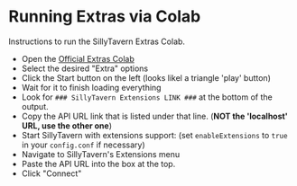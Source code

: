 # Running Extras via Colab

Instructions to run the SillyTavern Extras Colab.

* Open the [Official Extras Colab](https://colab.research.google.com/github/Cohee1207/SillyTavern/blob/main/colab/GPU.ipynb)
* Select the desired "Extra" options
* Click the Start button on the left (looks likel a triangle 'play' button)
* Wait for it to finish loading everything
* Look for `### SillyTavern Extensions LINK ###` at the bottom of the output.
* Copy the API URL link that is listed under that line. (**NOT the 'localhost' URL, use the other one**)
* Start SillyTavern with extensions support: (set `enableExtensions` to `true` in your `config.conf` if necessary)
* Navigate to SillyTavern's Extensions menu
* Paste the API URL into the box at the top.
* Click "Connect"
